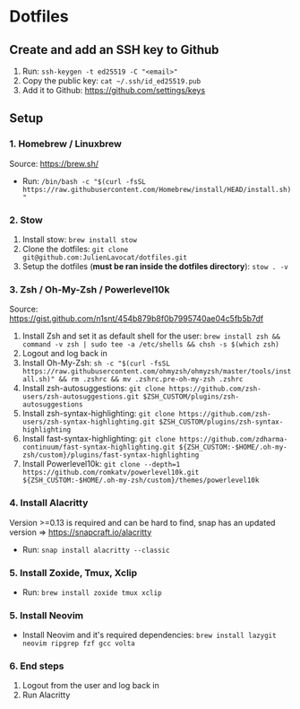 # Dotfiles

## Create and add an SSH key to Github

1. Run: `ssh-keygen -t ed25519 -C "<email>"`
2. Copy the public key: `cat ~/.ssh/id_ed25519.pub`
3. Add it to Github: https://github.com/settings/keys

## Setup

### 1. Homebrew / Linuxbrew

Source: https://brew.sh/
- Run: `/bin/bash -c "$(curl -fsSL https://raw.githubusercontent.com/Homebrew/install/HEAD/install.sh)"`

### 2. Stow

1. Install stow: `brew install stow`
2. Clone the dotfiles: `git clone git@github.com:JulienLavocat/dotfiles.git`
3. Setup the dotfiles (**must be ran inside the dotfiles directory**): `stow . -v`

### 3. Zsh / Oh-My-Zsh / Powerlevel10k

Source: https://gist.github.com/n1snt/454b879b8f0b7995740ae04c5fb5b7df
1. Install Zsh and set it as default shell for the user: `brew install zsh && command -v zsh | sudo tee -a /etc/shells && chsh -s $(which zsh)`
2. Logout and log back in
3. Install Oh-My-Zsh: `sh -c "$(curl -fsSL https://raw.githubusercontent.com/ohmyzsh/ohmyzsh/master/tools/install.sh)" && rm .zshrc && mv .zshrc.pre-oh-my-zsh .zshrc`
2. Install zsh-autosuggestions: `git clone https://github.com/zsh-users/zsh-autosuggestions.git $ZSH_CUSTOM/plugins/zsh-autosuggestions`
3. Install zsh-syntax-highlighting: `git clone https://github.com/zsh-users/zsh-syntax-highlighting.git $ZSH_CUSTOM/plugins/zsh-syntax-highlighting`
4. Install fast-syntax-highlighting: `git clone https://github.com/zdharma-continuum/fast-syntax-highlighting.git ${ZSH_CUSTOM:-$HOME/.oh-my-zsh/custom}/plugins/fast-syntax-highlighting`
5. Install Powerlevel10k: `git clone --depth=1 https://github.com/romkatv/powerlevel10k.git ${ZSH_CUSTOM:-$HOME/.oh-my-zsh/custom}/themes/powerlevel10k`

### 4. Install Alacritty

Version >=0.13 is required and can be hard to find, snap has an updated version => https://snapcraft.io/alacritty
- Run: `snap install alacritty --classic`

### 5. Install Zoxide, Tmux, Xclip

- Run: `brew install zoxide tmux xclip`

### 5. Install Neovim

- Install Neovim and it's required dependencies: `brew install lazygit neovim ripgrep fzf gcc volta`

### 6. End steps

1. Logout from the user and log back in
2. Run Alacritty

